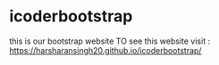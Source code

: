# icoderbootstrap
this is our bootstrap website
TO see this website visit : https://harsharansingh20.github.io/icoderbootstrap/
